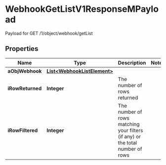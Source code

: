 

# WebhookGetListV1ResponseMPayload

Payload for GET /1/object/webhook/getList

## Properties

| Name | Type | Description | Notes |
|------------ | ------------- | ------------- | -------------|
|**aObjWebhook** | [**List&lt;WebhookListElement&gt;**](WebhookListElement.md) |  |  |
|**iRowReturned** | **Integer** | The number of rows returned |  |
|**iRowFiltered** | **Integer** | The number of rows matching your filters (if any) or the total number of rows |  |



